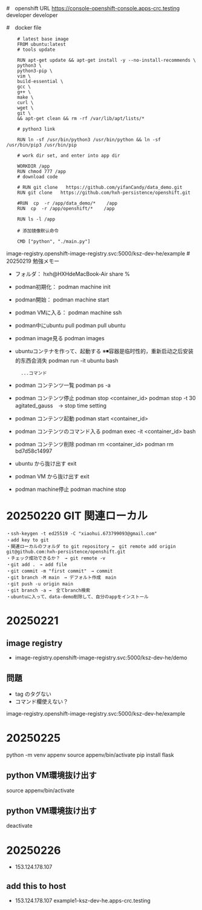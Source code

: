 #　openshift URL
    https://console-openshift-console.apps-crc.testing
    developer
    developer

#　docker file

        # latest base image
        FROM ubuntu:latest
        # tools update

        RUN apt-get update && apt-get install -y --no-install-recommends \
        python3 \
        python3-pip \
        vim \
        build-essential \
        gcc \
        g++ \
        make \
        curl \
        wget \
        git \
        && apt-get clean && rm -rf /var/lib/apt/lists/*

        # python3 link

        RUN ln -sf /usr/bin/python3 /usr/bin/python && ln -sf /usr/bin/pip3 /usr/bin/pip

        # work dir set, and enter into app dir

        WORKDIR /app
        RUN chmod 777 /app
        # download code

        # RUN git clone   https://github.com/yifanCandy/data_demo.git
        RUN git clone   https://github.com/hxh-persistence/openshift.git

        #RUN  cp  -r /app/data_demo/*    /app
        RUN  cp  -r /app/openshift/*    /app

        RUN ls -l /app

        # 添加镜像默认命令

        CMD ["python", "./main.py"]
image-registry.openshift-image-registry.svc:5000/ksz-dev-he/example
#　20250219 勉強メモー

* フォルダ：
    hxh@HXHdeMacBook-Air share % 

* podman初期化：
        podman machine init

* podman開始：
        podman machine start

* podman VMに入る：
        podman machine ssh

* podman中にubuntu pull
        podman pull ubuntu

* podman image見る
        podman images

* ubuntuコンテナを作って、起動する ※◾容器是临时性的，重新启动之后安装的东西会消失
        podman run -it ubuntu bash

        ...コマンド

* podman コンテンツ一覧
        podman ps -a

* podman コンテンツ停止
        podman stop <container_id>
        podman stop -t 30 agitated_gauss　→ stop time setting

* podman コンテンツ起動
        podman start <container_id>

* podman コンテンツのコマンド入る
    podman exec -it <container_id> bash　

* podman コンテンツ削除
        podman rm <container_id>
        podman rm bd7d58c14997

* ubuntu から抜け出す
        exit

* podman VM から抜け出す
        exit

* podman machine停止
        podman machine stop

# 20250220 GIT 関連ローカル
    ・ssh-keygen -t ed25519 -C "xiaohui.673799093@gmail.com"
    ・add key to git
    ・関連ローカルのフォルダ to git repository →　git remote add origin git@github.com:hxh-persistence/openshift.git
    ・チェック成功できるか？　→ git remote -v
    ・git add .　→ add file
    ・git commit -m "first commit"　→ commit
    ・git branch -M main　→ デフォルト作成　main
    ・git push -u origin main
    ・git branch -a →　全てbranch検索
    ・ubuntuに入って、data-demo削除して、自分のappをインストール

# 20250221
## image registry
   - image-registry.openshift-image-registry.svc:5000/ksz-dev-he/demo

##

## 問題
   - tag のタグない
   - コマンド欄使えない？


image-registry.openshift-image-registry.svc:5000/ksz-dev-he/example

# 20250225
python -m venv appenv
source appenv/bin/activate
pip install flask

## python VM環境抜け出す
source appenv/bin/activate 
## python VM環境抜け出す
deactivate

# 20250226
- 153.124.178.107

## add this to host
- 153.124.178.107 example1-ksz-dev-he.apps-crc.testing

